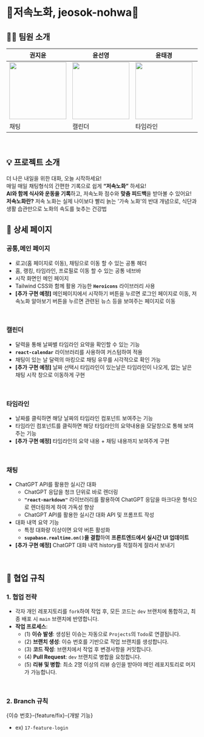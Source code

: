 # 💪저속노화, jeosok-nohwa💪


## 👨‍💻 팀원 소개
| 권지윤 | 윤선영 | 윤태경 | 황혜영 |
| --- | --- | --- | --- |
| <img src="https://avatars.githubusercontent.com/june0216" width="150" height="150"> | <img src="https://avatars.githubusercontent.com/yunsy1103" width="150" height="150"> | <img src="https://avatars.githubusercontent.com/taegung" width="150" height="150"> | <img src="https://avatars.githubusercontent.com/HyeYoung-Hwang" width="150" height="150"> |
| 채팅 | 캘린더 | 타임라인 | 홈 화면 |
<br>

## 💡 프로젝트 소개
더 나은 내일을 위한 대화, 오늘 시작하세요!
<br>
매일 매일 채팅형식의 간편한 기록으로 쉽게 **“저속노화”** 하세요!
<br>
**AI와 함께 식사와 운동을 기록**하고, 저속노화 점수와 **맞춤 피드백**을 받아볼 수 있어요!
<br>
**저속노화란?** 저속 노화는 실제 나이보다 빨리 늙는 '가속 노화'의 반대 개념으로, 식단과 생활 습관만으로 노화의 속도를 늦추는 건강법
<br>

## 📌 상세 페이지
### 공통,메인 페이지
- 로고(홈 페이지로 이동), 채팅으로 이동 할 수 있는 공통 헤더
- 홈, 랭킹, 타임라인, 프로필로 이동 할 수 있는 공통 네브바
- 시작 화면인 메인 페이지
- Tailwind CSS와 함께 활용 가능한 **`Heroicons`** 라이브러리 사용
- **[추가 구현 예정]** 메인페이지에서 시작하기 버튼을 누르면 로그인 페이지로 이동, 저속노화 알아보기 버튼을 누르면 관련된 뉴스 등을 보여주는 페이지로 이동
<br>

### 캘린더
- 달력을 통해 날짜별 타임라인 요약을 확인할 수 있는 기능
- **`react-calendar`** 라이브러리를 사용하여 커스텀하여 적용
- 채팅이 있는 날 달력의 마킹으로 채팅 유무를 시각적으로 확인 가능
- **[추가 구현 예정]** 날짜 선택시 타임라인이 있는날은 타임라인이 나오게, 없는 날은 채팅 시작 창으로 이동하게 구현
<br>

### 타임라인 
- 날짜를 클릭하면 해당 날짜의 타임라인 컴포넌트 보여주는 기능
- 타임라인 컴포넌트를 클릭하면 해당 타임라인의 요약내용을 모달창으로 통해 보여주는 기능
- **[추가 구현 예정]** 타임라인의 요약 내용 + 채팅 내용까지 보여주게 구현
<br>

### 채팅
- ChatGPT API를 활용한 실시간 대화
    - ChatGPT 응답을 청크 단위로 바로 렌더링
    - **`"react-markdown"`** 라이브러리를 활용하여 ChatGPT 응답을 마크다운 형식으로 렌더링하게 하여 가독성 향상
    - ChatGPT API를 활용한 실시간 대화 API 및 프롬프트 작성
- 대화 내역 요약 기능
    - 특정 대화량 이상이면 요약 버튼 활성화
    - **`supabase.realtime.on()`을 결합**하여 **프론트엔드에서 실시간 UI 업데이트**
- **[추가 구현 예정]** ChatGPT 대화 내역 history를 적절하게 잘라서 보내기
<br>

## 🚧 협업 규칙
### 1. 협업 전략
- 각자 개인 레포지토리를 `fork`하여 작업 후, 모든 코드는 `dev` 브랜치에 통합하고, 최종 배포 시 `main` 브랜치에 반영합니다.
- **작업 프로세스**:
    - (1) **이슈 발생**: 생성된 이슈는 자동으로 `Projects`의 `Todo`로 연결됩니다.
    - (2) **브랜치 생성**: 이슈 번호를 기반으로 작업 브랜치를 생성합니다.
    - (3) **코드 작성**: 브랜치에서 작업 후 변경사항을 커밋합니다.
    - (4) **Pull Request**: `dev` 브랜치로 병합을 요청합니다.
    - (5) **리뷰 및 병합**: 최소 2명 이상의 리뷰 승인을 받아야 메인 레포지토리로 머지가 가능합니다.
<br>
 
### 2. Branch 규칙
{이슈 번호}-{feature/fix}-{개발 기능}

- ex) `17-feature-login`
